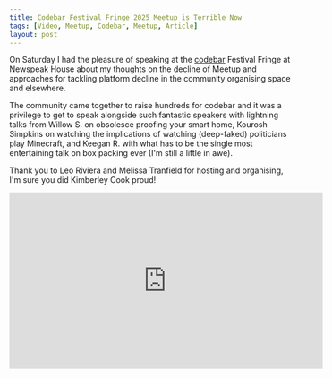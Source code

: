 ```yaml
---
title: Codebar Festival Fringe 2025 Meetup is Terrible Now
tags: [Video, Meetup, Codebar, Meetup, Article]
layout: post
---
```


<meta property="og:image" content="{{ site.url }}/assets/images/codebar-festival-fringe-2025.jpg">

On Saturday I had the pleasure of speaking at the [codebar](https://codebar.io/) Festival Fringe at Newspeak House about my thoughts on the decline of Meetup and approaches for tackling platform decline in the community organising space and elsewhere.

The community came together to raise hundreds for codebar and it was a privilege to get to speak alongside such fantastic speakers with lightning talks from Willow S. on obsolesce proofing your smart home, Kourosh Simpkins on watching the implications of watching (deep-faked) politicians play Minecraft, and Keegan R. with what has to be the single most entertaining talk on box packing ever (I'm still a little in awe).

Thank you to Leo Riviera and Melissa Tranfield for hosting and organising, I'm sure you did Kimberley Cook proud!

<div class="videoWrapper"><iframe width="560" height="315" src="https://www.youtube.com/embed/qkP29HDekdQ?si=duxAUvqg2lB7qIXF" title="YouTube video player" frameborder="0" allow="accelerometer; autoplay; clipboard-write; encrypted-media; gyroscope; picture-in-picture; web-share" referrerpolicy="strict-origin-when-cross-origin" allowfullscreen></iframe></div>
